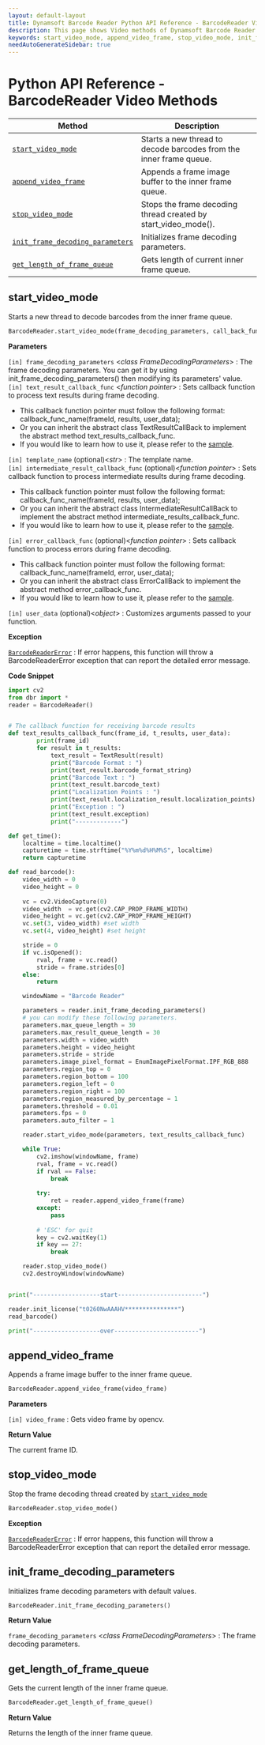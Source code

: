 ```yaml
---
layout: default-layout
title: Dynamsoft Barcode Reader Python API Reference - BarcodeReader Video Methods
description: This page shows Video methods of Dynamsoft Barcode Reader for Python SDK.
keywords: start_video_mode, append_video_frame, stop_video_mode, init_frame_decoding_parameters, get_length_of_frame_queue, video methods, BarcodeReader, api reference, python
needAutoGenerateSidebar: true
---
```


# Python API Reference - BarcodeReader Video Methods
   
   | Method               | Description |
   |----------------------|-------------|
   | [`start_video_mode`](#start_video_mode) | Starts a new thread to decode barcodes from the inner frame queue. |
   | [`append_video_frame`](#append_video_frame) | Appends a frame image buffer to the inner frame queue. |
   | [`stop_video_mode`](#stop_video_mode) | Stops the frame decoding thread created by start_video_mode(). |
   | [`init_frame_decoding_parameters`](#init_frame_decoding_parameters) | Initializes frame decoding parameters. |
   | [`get_length_of_frame_queue`](#get_length_of_frame_queue) | Gets length of current inner frame queue. |


## start_video_mode

Starts a new thread to decode barcodes from the inner frame queue. 

```python
BarcodeReader.start_video_mode(frame_decoding_parameters, call_back_func, template_name="")
```

**Parameters**  

`[in] frame_decoding_parameters` <*class FrameDecodingParameters*> : The frame decoding parameters. You can get it by using init_frame_decoding_parameters() then modifying its parameters' value.  
`[in] text_result_callback_func` <*function pointer*> : Sets callback function to process text results during frame decoding.  
- This callback function pointer must follow the following format: callback_func_name(frameId, results, user_data);  
- Or you can inherit the abstract class TextResultCallBack to implement the abstract method text_results_callback_func.  
- If you would like to learn how to use it, please refer to the [sample](https://github.com/Dynamsoft/barcode-reader-python-samples/blob/master/samples/video-decoding.py).

`[in] template_name` (optional)<*str*> : The template name.  
`[in] intermediate_result_callback_func` (optional)<*function pointer*> : Sets callback function to process intermediate results during frame decoding. 
- This callback function pointer must follow the following format: callback_func_name(frameId, results, user_data); 
- Or you can inherit the abstract class IntermediateResultCallBack to implement the abstract method intermediate_results_callback_func.  
- If you would like to learn how to use it, please refer to the [sample](https://github.com/Dynamsoft/barcode-reader-python-samples/blob/master/samples/video-decoding.py).

`[in] error_callback_func` (optional)<*function pointer*> : Sets callback function to process errors during frame decoding.  
- This callback function pointer must follow the following format: callback_func_name(frameId, error, user_data);  
- Or you can inherit the abstract class ErrorCallBack to implement the abstract method error_callback_func.
- If you would like to learn how to use it, please refer to the [sample](https://github.com/Dynamsoft/barcode-reader-python-samples/blob/master/samples/video-decoding.py).

`[in] user_data` (optional)<*object*> : Customizes arguments passed to your function.

**Exception**  

[`BarcodeReaderError`](../class/BarcodeReaderError.md) : If error happens, this function will throw a BarcodeReaderError exception that can report the detailed error message.

**Code Snippet**  

```python
import cv2
from dbr import *
reader = BarcodeReader()


# The callback function for receiving barcode results
def text_results_callback_func(frame_id, t_results, user_data):
        print(frame_id)
        for result in t_results:
            text_result = TextResult(result)
            print("Barcode Format : ")
            print(text_result.barcode_format_string)
            print("Barcode Text : ")
            print(text_result.barcode_text)
            print("Localization Points : ")
            print(text_result.localization_result.localization_points)
            print("Exception : ")
            print(text_result.exception)
            print("-------------")

def get_time():
    localtime = time.localtime()
    capturetime = time.strftime("%Y%m%d%H%M%S", localtime)
    return capturetime

def read_barcode():
    video_width = 0
    video_height = 0
    
    vc = cv2.VideoCapture(0)
    video_width  = vc.get(cv2.CAP_PROP_FRAME_WIDTH)
    video_height = vc.get(cv2.CAP_PROP_FRAME_HEIGHT)
    vc.set(3, video_width) #set width
    vc.set(4, video_height) #set height

    stride = 0
    if vc.isOpened():  
        rval, frame = vc.read()
        stride = frame.strides[0]
    else:
        return

    windowName = "Barcode Reader"

    parameters = reader.init_frame_decoding_parameters()
    # you can modify these following parameters.
    parameters.max_queue_length = 30
    parameters.max_result_queue_length = 30
    parameters.width = video_width
    parameters.height = video_height
    parameters.stride = stride
    parameters.image_pixel_format = EnumImagePixelFormat.IPF_RGB_888
    parameters.region_top = 0
    parameters.region_bottom = 100
    parameters.region_left = 0
    parameters.region_right = 100
    parameters.region_measured_by_percentage = 1
    parameters.threshold = 0.01
    parameters.fps = 0
    parameters.auto_filter = 1

    reader.start_video_mode(parameters, text_results_callback_func)

    while True:
        cv2.imshow(windowName, frame)
        rval, frame = vc.read()
        if rval == False:
            break
        
        try:
            ret = reader.append_video_frame(frame)
        except:
            pass
        
        # 'ESC' for quit
        key = cv2.waitKey(1)
        if key == 27:
            break

    reader.stop_video_mode()
    cv2.destroyWindow(windowName)


print("-------------------start------------------------")

reader.init_license("t0260NwAAAHV***************")
read_barcode()

print("-------------------over------------------------")
```

## append_video_frame

Appends a frame image buffer to the inner frame queue.  

```python
BarcodeReader.append_video_frame(video_frame)
```

**Parameters**  

`[in] video_frame` : Gets video frame by opencv.

**Return Value**  

The current frame ID.


## stop_video_mode

Stop the frame decoding thread created by [`start_video_mode`](#start_video_mode)

```python
BarcodeReader.stop_video_mode()
``` 

**Exception**  

[`BarcodeReaderError`](../class/BarcodeReaderError.md) : If error happens, this function will throw a BarcodeReaderError exception that can report the detailed error message.


## init_frame_decoding_parameters

Initializes frame decoding parameters with default values.

```python
BarcodeReader.init_frame_decoding_parameters()
```

**Return Value**  

`frame_decoding_parameters` <*class FrameDecodingParameters*> : The frame decoding parameters.

## get_length_of_frame_queue

Gets the current length of the inner frame queue.

```python
BarcodeReader.get_length_of_frame_queue()	
```

**Return Value**  

Returns the length of the inner frame queue.
